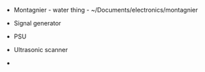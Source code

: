 
* Montagnier - water thing - ~/Documents/electronics/montagnier

* Signal generator
* PSU
* Ultrasonic scanner
* 